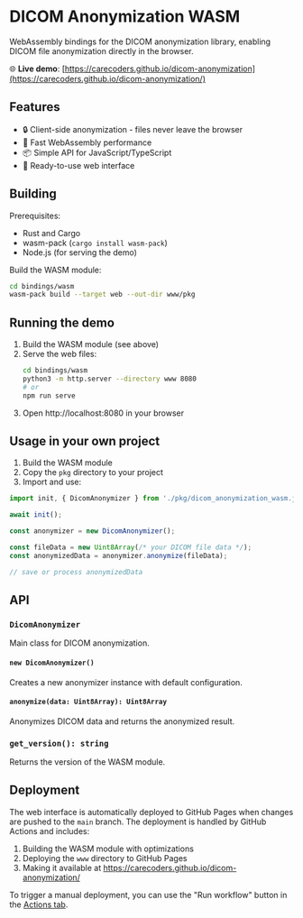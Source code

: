 # DICOM Anonymization WASM

WebAssembly bindings for the DICOM anonymization library, enabling DICOM file anonymization directly in the browser.

🌐 **Live demo**: [https://carecoders.github.io/dicom-anonymization](https://carecoders.github.io/dicom-anonymization/)

## Features

- 🔒 Client-side anonymization - files never leave the browser
- 🚀 Fast WebAssembly performance
- 📦 Simple API for JavaScript/TypeScript
- 🎨 Ready-to-use web interface

## Building

Prerequisites:
- Rust and Cargo
- wasm-pack (`cargo install wasm-pack`)
- Node.js (for serving the demo)

Build the WASM module:
```bash
cd bindings/wasm
wasm-pack build --target web --out-dir www/pkg
```

## Running the demo

1. Build the WASM module (see above)
2. Serve the web files:
   ```bash
   cd bindings/wasm
   python3 -m http.server --directory www 8080
   # or
   npm run serve
   ```
3. Open http://localhost:8080 in your browser

## Usage in your own project

1. Build the WASM module
2. Copy the `pkg` directory to your project
3. Import and use:

```javascript
import init, { DicomAnonymizer } from './pkg/dicom_anonymization_wasm.js';

await init();

const anonymizer = new DicomAnonymizer();

const fileData = new Uint8Array(/* your DICOM file data */);
const anonymizedData = anonymizer.anonymize(fileData);

// save or process anonymizedData
```

## API

### `DicomAnonymizer`

Main class for DICOM anonymization.

#### `new DicomAnonymizer()`
Creates a new anonymizer instance with default configuration.

#### `anonymize(data: Uint8Array): Uint8Array`
Anonymizes DICOM data and returns the anonymized result.

### `get_version(): string`
Returns the version of the WASM module.

## Deployment

The web interface is automatically deployed to GitHub Pages when changes are pushed to the `main` branch. The deployment is handled by GitHub Actions and includes:

1. Building the WASM module with optimizations
2. Deploying the `www` directory to GitHub Pages
3. Making it available at https://carecoders.github.io/dicom-anonymization/

To trigger a manual deployment, you can use the "Run workflow" button in the [Actions tab](https://github.com/carecoders/dicom-anonymization/actions/workflows/deploy-wasm.yml).
